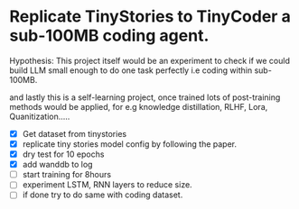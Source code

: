 # Replicate TinyStories to TinyCoder a sub-100MB coding agent.

Hypothesis: This project itself would be an experiment to check if we could build LLM small enough to do one task perfectly i.e coding within sub-100MB.

and lastly this is a self-learning project, once trained lots of post-training methods would be applied, for e.g knowledge distillation, RLHF, Lora, Quanitization.....



- [X] Get dataset from tinystories
- [X] replicate tiny stories model config by following the paper.
- [X] dry test for 10 epochs
- [X] add wanddb to log
- [ ] start training for 8hours
- [ ] experiment LSTM, RNN layers to reduce size.
- [ ] if done try to do same with coding dataset.
